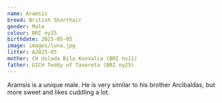 ```yaml
---
name: Aramsis
breed: British Shorthair
gender: Male
colour: BRI ny25
birthdate: 2025-05-05
image: images/luna.jpg
litter: A2025-05
mother: CH Uslada Bila Konvalia (BRI nv11)
father: GICH Teddy of Tavereta (BRI ny25)
---
```


Aramsis is a unique male. He is very similar to his brother Arcibaldas, but more sweet and likes cuddling a lot.
